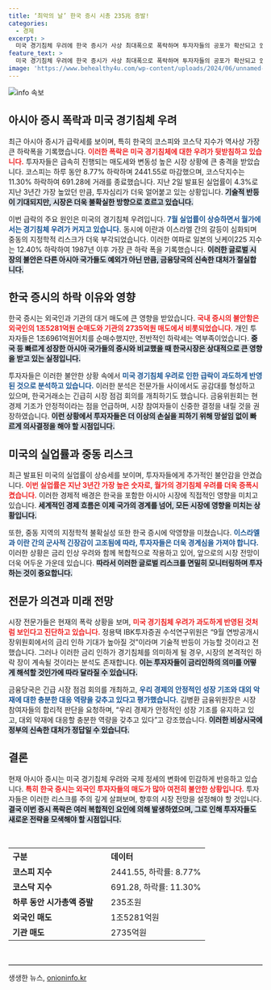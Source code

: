 ```yaml
---
title: ‘최악의 날’ 한국 증시 시총 235兆 증발!
categories:
  - 경제
excerpt: >
  미국 경기침체 우려에 한국 증시가 사상 최대폭으로 폭락하며 투자자들의 공포가 확산되고 있다. 코스피와 코스닥 모두 서킷브레이커 발동 속에서 시가총액 235조원이 증발했고, 아시아 증시도 동반 하락 중. 금융 당국은 긴급 시장 점검회의를 열고 상황을 주시하고 있다.
feature_text: >
  미국 경기침체 우려에 한국 증시가 사상 최대폭으로 폭락하며 투자자들의 공포가 확산되고 있다. 코스피와 코스닥 모두 서킷브레이커 발동 속에서 시가총액 235조원이 증발했고, 아시아 증시도 동반 하락 중. 금융 당국은 긴급 시장 점검회의를 열고 상황을 주시하고 있다.
image: 'https://www.behealthy4u.com/wp-content/uploads/2024/06/unnamed-file.png'
---
```


<p><img src="https://www.behealthy4u.com/wp-content/uploads/2024/06/unnamed-file.png" alt="info 속보" /></p>

<h2 data-ke-size="size26">아시아 증시 폭락과 미국 경기침체 우려</h2>

<p data-ke-size="size16">최근 아시아 증시가 급락세를 보이며, 특히 한국의 코스피와 코스닥 지수가 역사상 가장 큰 하락폭을 기록했습니다. <b><span style="color: #ee2323;">이러한 폭락은 미국 경기침체에 대한 우려가 뒷받침하고 있습니다.</span></b> 투자자들은 급속히 진행되는 매도세와 변동성 높은 시장 상황에 큰 충격을 받았습니다. 코스피는 하루 동안 8.77% 하락하며 2441.55로 마감했으며, 코스닥지수는 11.30% 하락하여 691.28에 거래를 종료했습니다. 지난 2일 발표된 실업률이 4.3%로 지난 3년간 가장 높았던 만큼, 투자심리가 더욱 얼어붙고 있는 상황입니다. <b><span style="background-color: #21538527;">기술적 반등이 기대되지만, 시장은 더욱 불확실한 방향으로 흐르고 있습니다.</span></b></p>

<p data-ke-size="size16">이번 급락의 주요 원인은 미국의 경기침체 우려입니다. <b><span style="color: #1a5490;">7월 실업률이 상승하면서 월가에서는 경기침체 우려가 커지고 있습니다.</span></b> 동시에 이란과 이스라엘 간의 갈등이 심화되며 중동의 지정학적 리스크가 더욱 부각되었습니다. 이러한 여파로 일본의 닛케이225 지수는 12.40% 하락하여 1987년 이후 가장 큰 하락 폭을 기록했습니다. <b><span style="background-color: #21538527;">이러한 글로벌 시장의 불안은 다른 아시아 국가들도 예외가 아닌 만큼, 금융당국의 신속한 대처가 절실합니다.</span></b></p>

<h2 data-ke-size="size26">한국 증시의 하락 이유와 영향</h2>

<p data-ke-size="size16">한국 증시는 외국인과 기관의 대거 매도에 큰 영향을 받았습니다. <b><span style="color: #ee2323;">국내 증시의 불안함은 외국인의 1조5281억원 순매도와 기관의 2735억원 매도에서 비롯되었습니다.</span></b> 개인 투자자들은 1조6961억원어치를 순매수했지만, 전반적인 하락세는 역부족이었습니다. <b><span style="background-color: #21538527;">중국 등 빠르게 성장한 아시아 국가들의 증시와 비교했을 때 한국시장은 상대적으로 큰 영향을 받고 있는 실정입니다.</span></b></p>

<p data-ke-size="size16">투자자들은 이러한 불안한 상황 속에서 <b><span style="color: #1a5490;">미국 경기침체 우려로 인한 급락이 과도하게 반영된 것으로 분석하고 있습니다.</span></b> 이러한 분석은 전문가들 사이에서도 공감대를 형성하고 있으며, 한국거래소는 긴급히 시장 점검 회의를 개최하기도 했습니다. 금융위원회는 현 경제 기조가 안정적이라는 점을 언급하며, 시장 참여자들이 신중한 결정을 내릴 것을 권장하였습니다. <b><span style="background-color: #21538527;">이런 상황에서 투자자들은 더 이상의 손실을 피하기 위해 망설임 없이 빠르게 의사결정을 해야 할 시점입니다.</span></b></p>

<h2 data-ke-size="size26">미국의 실업률과 중동 리스크</h2>

<p data-ke-size="size16">최근 발표된 미국의 실업률이 상승세를 보이며, 투자자들에게 추가적인 불안감을 안겼습니다. <b><span style="color: #ee2323;">이번 실업률은 지난 3년간 가장 높은 숫자로, 월가의 경기침체 우려를 더욱 증폭시켰습니다.</span></b> 이러한 경제적 배경은 한국을 포함한 아시아 시장에 직접적인 영향을 미치고 있습니다. <b><span style="background-color: #21538527;">세계적인 경제 흐름은 이제 국가의 경계를 넘어, 모든 시장에 영향을 미치는 상황입니다.</span></b></p>

<p data-ke-size="size16">또한, 중동 지역의 지정학적 불확실성 또한 한국 증시에 악영향을 미쳤습니다. <b><span style="color: #1a5490;">이스라엘과 이란 간의 군사적 긴장감이 고조됨에 따라, 투자자들은 더욱 경계심을 가져야 합니다.</span></b> 이러한 상황은 금리 인상 우려와 함께 복합적으로 작용하고 있어, 앞으로의 시장 전망이 더욱 어두운 가운데 있습니다. <b><span style="background-color: #21538527;">따라서 이러한 글로벌 리스크를 면밀히 모니터링하며 투자하는 것이 중요합니다.</span></b></p>

<h2 data-ke-size="size26">전문가 의견과 미래 전망</h2>

<p data-ke-size="size16">시장 전문가들은 현재의 폭락 상황을 보며, <b><span style="color: #ee2323;">미국 경기침체 우려가 과도하게 반영된 것처럼 보인다고 진단하고 있습니다.</span></b> 정용택 IBK투자증권 수석연구위원은 “9월 연방공개시장위원회에서의 금리 인하 기대가 높아질 것”이라며 기술적 반등이 가능할 것이라고 전했습니다. 그러나 이러한 금리 인하가 경기침체를 의미하게 될 경우, 시장의 본격적인 하락 장이 계속될 것이라는 분석도 존재합니다. <b><span style="background-color: #21538527;">이는 투자자들이 금리인하의 의미를 어떻게 해석할 것인가에 따라 달라질 수 있습니다.</span></b></p>

<p data-ke-size="size16">금융당국은 긴급 시장 점검 회의를 개최하고, <b><span style="color: #1a5490;">우리 경제의 안정적인 성장 기조와 대외 악재에 대한 충분한 대응 역량을 갖추고 있다고 평가했습니다.</span></b> 김병환 금융위원장은 시장 참여자들의 합리적 판단을 요청하며, “우리 경제가 안정적인 성장 기조를 유지하고 있고, 대외 악재에 대응할 충분한 역량을 갖추고 있다”고 강조했습니다. <b><span style="background-color: #21538527;">이러한 비상시국에 정부의 신속한 대처가 정답일 수 있습니다.</span></b></p>

<h2 data-ke-size="size26">결론</h2>

<p data-ke-size="size16">현재 아시아 증시는 미국 경기침체 우려와 국제 정세의 변화에 민감하게 반응하고 있습니다. <b><span style="color: #ee2323;">특히 한국 증시는 외국인 투자자들의 매도가 많아 여전히 불안한 상황입니다.</span></b> 투자자들은 이러한 리스크를 주의 깊게 살펴보며, 향후의 시장 전망을 설정해야 할 것입니다. <b><span style="background-color: #21538527;">결국 이번 증시 폭락은 여러 복합적인 요인에 의해 발생하였으며, 그로 인해 투자자들도 새로운 전략을 모색해야 할 시점입니다.</span></b></p>

<p data-ke-size="size16">&nbsp;</p>

<table style="width: 100%; border-collapse: collapse;">
  <tr>
    <th style="width: 50%; text-align: left;"><b>구분</b></th>
    <th style="width: 50%; text-align: left;"><b>데이터</b></th>
  </tr>
  <tr>
    <td style="text-align: left;"><b>코스피 지수</b></td>
    <td style="text-align: left;">2441.55, 하락률: 8.77%</td>
  </tr>
  <tr>
    <td style="text-align: left;"><b>코스닥 지수</b></td>
    <td style="text-align: left;">691.28, 하락률: 11.30%</td>
  </tr>
  <tr>
    <td style="text-align: left;"><b>하루 동안 시가총액 증발</b></td>
    <td style="text-align: left;">235조원</td>
  </tr>
  <tr>
    <td style="text-align: left;"><b>외국인 매도</b></td>
    <td style="text-align: left;">1조5281억원</td>
  </tr>
  <tr>
    <td style="text-align: left;"><b>기관 매도</b></td>
    <td style="text-align: left;">2735억원</td>
  </tr>
</table>

<p data-ke-size="size16">&nbsp;</p>

<hr style="border: 0; border-top: 1px solid #ccc;"/>
생생한 뉴스, <a href="https://onioninfo.kr" rel="dofollow">onioninfo.kr</a>


